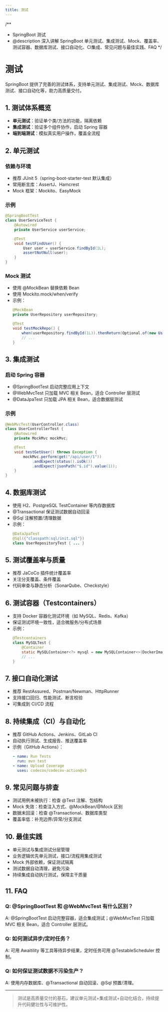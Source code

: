 ```yaml
---
title: 测试
---
```


/**
 * SpringBoot 测试
 * @description 深入讲解 SpringBoot 单元测试、集成测试、Mock、覆盖率、测试容器、数据库测试、接口自动化、CI集成、常见问题与最佳实践、FAQ
 */

# 测试

SpringBoot 提供了完善的测试体系，支持单元测试、集成测试、Mock、数据库测试、接口自动化等，助力高质量交付。

## 1. 测试体系概览
- **单元测试**：验证单个类/方法的功能，隔离依赖
- **集成测试**：验证多个组件协作，启动 Spring 容器
- **端到端测试**：模拟真实用户操作，覆盖全流程

## 2. 单元测试

### 依赖与环境
- 推荐 JUnit 5（spring-boot-starter-test 默认集成）
- 常用断言库：AssertJ、Hamcrest
- Mock 框架：Mockito、EasyMock

### 示例
```java
@SpringBootTest
class UserServiceTest {
    @Autowired
    private UserService userService;

    @Test
    void testFindUser() {
        User user = userService.findById(1L);
        assertNotNull(user);
    }
}
```

### Mock 测试
- 使用 @MockBean 替换依赖 Bean
- 使用 Mockito.mock/when/verify
- 示例：
  ```java
  @MockBean
  private UserRepository userRepository;

  @Test
  void testMockRepo() {
      when(userRepository.findById(1L)).thenReturn(Optional.of(new User()));
      // ...
  }
  ```

## 3. 集成测试

### 启动 Spring 容器
- @SpringBootTest 启动完整应用上下文
- @WebMvcTest 只加载 MVC 相关 Bean，适合 Controller 层测试
- @DataJpaTest 只加载 JPA 相关 Bean，适合数据层测试

### 示例
```java
@WebMvcTest(UserController.class)
class UserControllerTest {
    @Autowired
    private MockMvc mockMvc;

    @Test
    void testGetUser() throws Exception {
        mockMvc.perform(get("/api/user/1"))
            .andExpect(status().isOk())
            .andExpect(jsonPath("$.id").value(1));
    }
}
```

## 4. 数据库测试
- 使用 H2、PostgreSQL TestContainer 等内存数据库
- @Transactional 保证测试数据自动回滚
- @Sql 注解预置/清理数据
- 示例：
  ```java
  @DataJpaTest
  @Sql({"classpath:sql/init.sql"})
  class UserRepositoryTest { ... }
  ```

## 5. 测试覆盖率与质量
- 推荐 JaCoCo 插件统计覆盖率
- 关注分支覆盖、条件覆盖
- 代码审查与静态分析（SonarQube、Checkstyle）

## 6. 测试容器（Testcontainers）
- 支持 Docker 容器化测试环境（如 MySQL、Redis、Kafka）
- 保证测试环境一致性，适合微服务/分布式场景
- 示例：
  ```java
  @Testcontainers
  class MySQLTest {
      @Container
      static MySQLContainer<?> mysql = new MySQLContainer<>(DockerImageName.parse("mysql:8.0"));
      // ...
  }
  ```

## 7. 接口自动化测试
- 推荐 RestAssured、Postman/Newman、HttpRunner
- 支持接口回归、性能测试、断言校验
- 可集成到 CI/CD 流程

## 8. 持续集成（CI）与自动化
- 推荐 GitHub Actions、Jenkins、GitLab CI
- 自动执行测试、生成报告、推送覆盖率
- 示例（GitHub Actions）：
  ```yaml
  - name: Run Tests
    run: mvn test
  - name: Upload Coverage
    uses: codecov/codecov-action@v3
  ```

## 9. 常见问题与排查
- 测试用例未被执行：检查 @Test 注解、包结构
- Mock 失效：检查注入方式、@MockBean/@Mock 区别
- 数据未回滚：检查 @Transactional、数据库类型
- 覆盖率低：补充边界/异常/分支测试

## 10. 最佳实践
- 单元测试与集成测试分层管理
- 业务逻辑优先单元测试，接口/流程用集成测试
- Mock 外部依赖，保证测试隔离
- 测试数据自动清理，避免污染
- 持续集成自动执行测试，保障主干质量

## 11. FAQ

### Q: @SpringBootTest 和 @WebMvcTest 有什么区别？
A: @SpringBootTest 启动完整容器，适合集成测试；@WebMvcTest 只加载 MVC 相关 Bean，适合 Controller 层测试。

### Q: 如何测试异步/定时任务？
A: 可用 Awaitility 等工具等待异步结果，定时任务可用 @TestableScheduler 控制。

### Q: 如何保证测试数据不污染生产？
A: 使用内存数据库、@Transactional 自动回滚、@Sql 预置/清理。

---

> 测试是高质量交付的基石，建议单元测试+集成测试+自动化结合，持续提升代码健壮性与可维护性。 